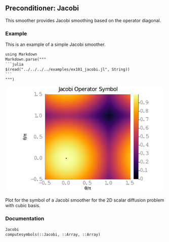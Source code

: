 ## Preconditioner: Jacobi

This smoother provides Jacobi smoothing based on the operator diagonal.

### Example

This is an example of a simple Jacobi smoother.

````@eval
using Markdown
Markdown.parse("""
```julia
$(read("../../../../examples/ex101_jacobi.jl", String))
```
""")
````

![](../../img/101_jacobi_spectral_radius_3_2d.png)

Plot for the symbol of a Jacobi smoother for the 2D scalar diffusion problem with cubic basis.

### Documentation

```@docs
Jacobi
computesymbols(::Jacobi, ::Array, ::Array)
```
